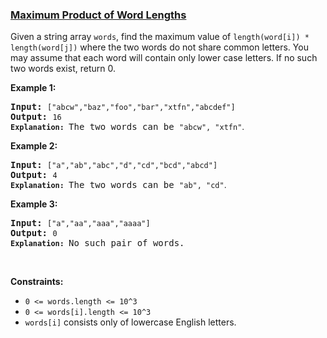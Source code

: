 ### [Maximum Product of Word Lengths](https://leetcode.com/problems/maximum-product-of-word-lengths)

<p>Given a string array <code>words</code>, find the maximum value of <code>length(word[i]) * length(word[j])</code> where the two words do not share common letters. You may assume that each word will contain only lower case letters. If no such two words exist, return 0.</p>

<p><b>Example 1:</b></p>

<pre>
<b>Input:</b> <code>[&quot;abcw&quot;,&quot;baz&quot;,&quot;foo&quot;,&quot;bar&quot;,&quot;xtfn&quot;,&quot;abcdef&quot;]</code>
<b>Output: </b><code>16 
<strong>Explanation: </strong></code>The two words can be <code>&quot;abcw&quot;, &quot;xtfn&quot;</code><span style="font-family: sans-serif, Arial, Verdana, &quot;Trebuchet MS&quot;;">.</span></pre>

<p><b>Example 2:</b></p>

<pre>
<b>Input:</b> <code>[&quot;a&quot;,&quot;ab&quot;,&quot;abc&quot;,&quot;d&quot;,&quot;cd&quot;,&quot;bcd&quot;,&quot;abcd&quot;]</code>
<b>Output: </b><code>4 
<strong>Explanation: </strong></code>The two words can be <code>&quot;ab&quot;, &quot;cd&quot;</code><span style="font-family: sans-serif, Arial, Verdana, &quot;Trebuchet MS&quot;;">.</span></pre>

<p><b>Example 3:</b></p>

<pre>
<b>Input:</b> <code>[&quot;a&quot;,&quot;aa&quot;,&quot;aaa&quot;,&quot;aaaa&quot;]</code>
<b>Output: </b><code>0 
<strong>Explanation: </strong></code>No such pair of words.
</pre>

<p>&nbsp;</p>
<p><strong>Constraints:</strong></p>

<ul>
	<li><code>0 &lt;= words.length &lt;= 10^3</code></li>
	<li><code>0 &lt;= words[i].length &lt;= 10^3</code></li>
	<li><code>words[i]</code> consists only of lowercase English letters.</li>
</ul>
